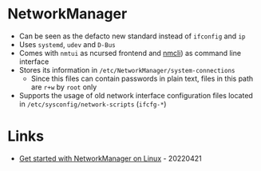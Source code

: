 # NetworkManager

* Can be seen as the defacto new standard instead of `ifconfig` and `ip`
* Uses `systemd`, `udev` and `D-Bus`
* Comes with `nmtui` as ncursed frontend and [nmcli](nmcli.md)) as command line interface
* Stores its information in `/etc/NetworkManager/system-connections`
    * Since this files can contain passwords in plain text, files in this path are `r+w` by `root` only
* Supports the usage of old network interface configuration files located in `/etc/sysconfig/network-scripts` (`ifcfg-*`)

# Links

* [Get started with NetworkManager on Linux](https://opensource.com/article/22/4/networkmanager-linux) - 20220421
